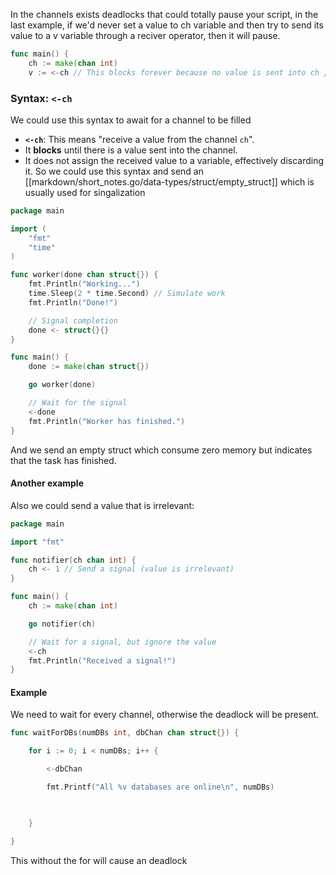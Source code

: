 In the channels exists deadlocks that could totally pause your script, in the last example, if we'd never set a value to ch variable and then try to send its value to a v variable through a reciver operator, then it will pause.
```go
func main() { 
	ch := make(chan int) 
	v := <-ch // This blocks forever because no value is sent into ch }
```
### Syntax: `<-ch`
We could use this syntax to await for a channel to be filled
- **`<-ch`**: This means "receive a value from the channel `ch`".
- It **blocks** until there is a value sent into the channel.
- It does not assign the received value to a variable, effectively discarding it.
So we could use this syntax and send an [[markdown/short_notes.go/data-types/struct/empty_struct]] which is usually used for singalization
```go
package main

import (
	"fmt"
	"time"
)

func worker(done chan struct{}) {
	fmt.Println("Working...")
	time.Sleep(2 * time.Second) // Simulate work
	fmt.Println("Done!")

	// Signal completion
	done <- struct{}{}
}

func main() {
	done := make(chan struct{})

	go worker(done)

	// Wait for the signal
	<-done
	fmt.Println("Worker has finished.")
}
```
And we send an empty struct which consume zero memory but indicates that the task has finished. 


#### Another example
Also we could send a value that is irrelevant:
```go
package main

import "fmt"

func notifier(ch chan int) {
	ch <- 1 // Send a signal (value is irrelevant)
}

func main() {
	ch := make(chan int)

	go notifier(ch)

	// Wait for a signal, but ignore the value
	<-ch
	fmt.Println("Received a signal!")
}
```

#### Example
We need to wait for every channel, otherwise the deadlock will be present.
```go
func waitForDBs(numDBs int, dbChan chan struct{}) {

    for i := 0; i < numDBs; i++ {

        <-dbChan

        fmt.Printf("All %v databases are online\n", numDBs)

  

    }

}
```
This without the for will cause an deadlock
